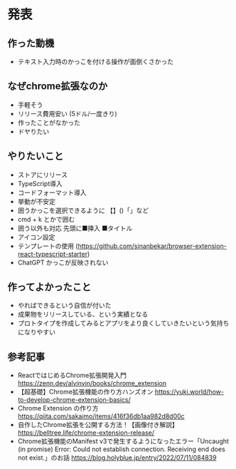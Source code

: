 # 発表

## 作った動機

- テキスト入力時のかっこを付ける操作が面倒くさかった

## なぜchrome拡張なのか

- 手軽そう
- リリース費用安い (5ドル/一度きり)
- 作ったことがなかった
- ドヤりたい

## やりたいこと

- ストアにリリース
- TypeScript導入
- コードフォーマット導入
- 挙動が不安定
- 囲うかっこを選択できるように 【】()「」など
- cmd + k とかで囲む
- 囲う以外も対応 先頭に■挿入 ■タイトル
- アイコン設定
- テンプレートの使用 (https://github.com/sinanbekar/browser-extension-react-typescript-starter)
- ChatGPT かっこが反映されない

## 作ってよかったこと

- やればできるという自信が付いた
- 成果物をリリースしている、という実績となる
- プロトタイプを作成してみるとアプリをより良くしていきたいという気持ちになりやすい

## 参考記事

- ReactではじめるChrome拡張開発入門 https://zenn.dev/alvinvin/books/chrome_extension
- 【超基礎】Chrome拡張機能の作り方ハンズオン https://yuki.world/how-to-develop-chrome-extension-basics/
- Chrome Extension の作り方 https://qiita.com/sakaimo/items/416f36db1aa982d8d00c
- 自作したChrome拡張を公開する方法！【画像付き解説】 https://belltree.life/chrome-extension-release/
- Chrome拡張機能のManifest v3で発生するようになったエラー「Uncaught (in promise) Error: Could not establish connection. Receiving end does not exist.」のお話 https://blog.holyblue.jp/entry/2022/07/11/084839
